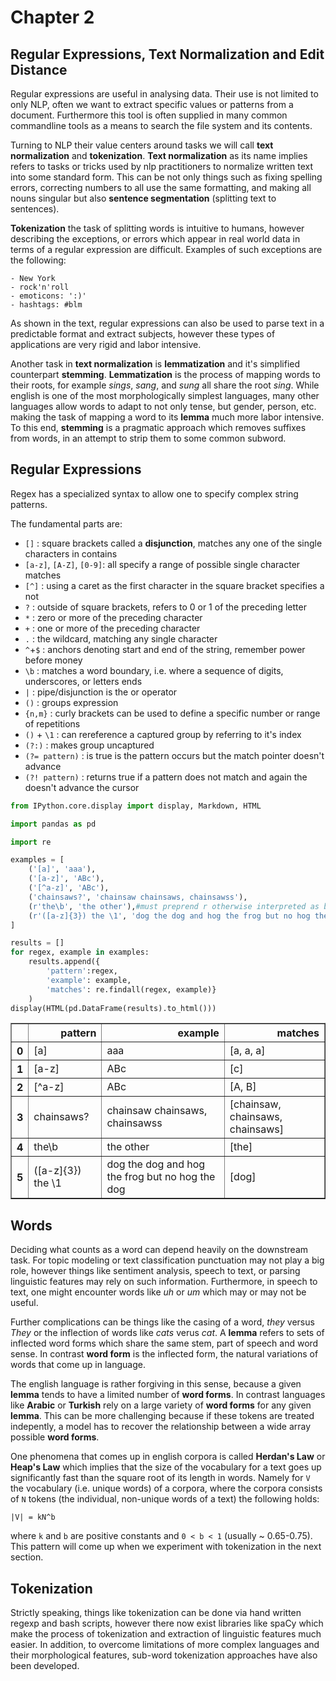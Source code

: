 # Chapter 2 
## Regular Expressions, Text Normalization and Edit Distance

Regular expressions are useful in analysing data. Their use is not limited to only NLP, often we want to extract specific values or patterns from a document. Furthermore this tool is often supplied in many common commandline tools as a means to search the file system and its contents.

Turning to NLP their value centers around tasks we will call **text normalization** and **tokenization**. **Text normalization** as its name implies refers to tasks or tricks used by nlp practitioners to normalize written text into some standard form. This can be not only things such as fixing spelling errors, correcting numbers to all use the same formatting, and making all nouns singular but also **sentence segmentation** (splitting text to sentences).

**Tokenization** the task of splitting words is intuitive to humans, however describing the exceptions, or errors which appear in real world data in terms of a regular expression are difficult. Examples of such exceptions are the following:

    - New York
    - rock'n'roll
    - emoticons: ':)'
    - hashtags: #blm
    
As shown in the text, regular expressions can also be used to parse text in a predictable format and extract subjects, however these types of applications are very rigid and labor intensive.

Another task in **text normalization** is **lemmatization** and it's simplified counterpart **stemming**. **Lemmatization** is the process of mapping words to their roots, for example *sings*, *sang*, and *sung* all share the root *sing*. While english is one of the most morphologically simplest languages, many other languages allow words to adapt to not only tense, but gender, person, etc. making the task of mapping a word to its **lemma** much more labor intensive. To this end, **stemming** is a pragmatic approach which removes suffixes from words, in an attempt to strip them to some common subword.

## Regular Expressions

Regex has a specialized syntax to allow one to specify complex string patterns.

The fundamental parts are:

- `[]` : square brackets called a **disjunction**, matches any one of the single characters in contains
- `[a-z]`, `[A-Z]`, `[0-9]`: all specify a range of possible single character matches
- `[^]` : using a caret as the first character in the square bracket specifies a not
- `?` : outside of square brackets, refers to 0 or 1 of the preceding letter
- `*` : zero or more of the preceding character
- `+` : one or more of the preceding character
- `.` : the wildcard, matching any single character
- `^`+`$` : anchors denoting start and end of the string, remember power before money
- `\b` : matches a word boundary, i.e. where a sequence of digits, underscores, or letters ends
- `|` : pipe/disjunction is the or operator
- `()` : groups expression
- `{n,m}` : curly brackets can be used to define a specific number or range of repetitions
- `()` + `\1` : can rereference a captured group by referring to it's index
- `(?:)` : makes group uncaptured
- `(?= pattern)` : is true is the pattern occurs but the match pointer doesn't advance
- `(?! pattern)` : returns true if a pattern does not match and again the doesn't advance the cursor


```python
from IPython.core.display import display, Markdown, HTML
```


```python
import pandas as pd
```


```python
import re
```


```python
examples = [
    ('[a]', 'aaa'),
    ('[a-z]', 'ABc'),
    ('[^a-z]', 'ABc'),
    ('chainsaws?', 'chainsaw chainsaws, chainsawss'),
    (r'the\b', 'the other'),#must preprend r otherwise interpreted as backspace
    (r'([a-z]{3}) the \1', 'dog the dog and hog the frog but no hog the dog')
]
```


```python
results = []
for regex, example in examples:
    results.append({
        'pattern':regex, 
        'example': example, 
        'matches': re.findall(regex, example)}
    )
display(HTML(pd.DataFrame(results).to_html()))
```


<table border="1" class="dataframe">
  <thead>
    <tr style="text-align: right;">
      <th></th>
      <th>pattern</th>
      <th>example</th>
      <th>matches</th>
    </tr>
  </thead>
  <tbody>
    <tr>
      <th>0</th>
      <td>[a]</td>
      <td>aaa</td>
      <td>[a, a, a]</td>
    </tr>
    <tr>
      <th>1</th>
      <td>[a-z]</td>
      <td>ABc</td>
      <td>[c]</td>
    </tr>
    <tr>
      <th>2</th>
      <td>[^a-z]</td>
      <td>ABc</td>
      <td>[A, B]</td>
    </tr>
    <tr>
      <th>3</th>
      <td>chainsaws?</td>
      <td>chainsaw chainsaws, chainsawss</td>
      <td>[chainsaw, chainsaws, chainsaws]</td>
    </tr>
    <tr>
      <th>4</th>
      <td>the\b</td>
      <td>the other</td>
      <td>[the]</td>
    </tr>
    <tr>
      <th>5</th>
      <td>([a-z]{3}) the \1</td>
      <td>dog the dog and hog the frog but no hog the dog</td>
      <td>[dog]</td>
    </tr>
  </tbody>
</table>


## Words

Deciding what counts as a word can depend heavily on the downstream task. For topic modeling or text classification punctuation may not play a big role, however things like sentiment analysis, speech to text, or parsing linguistic features may rely on such information. Furthermore, in speech to text, one might encounter words like *uh* or *um* which may or may not be useful.

Further complications can be things like the casing of a word, *they* versus *They* or the inflection of words like *cats* verus *cat*.  A **lemma** refers to sets of inflected word forms which share the same stem, part of speech and word sense. In contrast **word form** is the inflected form, the natural variations of words that come up in language.

The english language is rather forgiving in this sense, because a given **lemma** tends to have a limited number of **word forms**. In contrast languages like **Arabic** or **Turkish** rely on a large variety of **word forms** for any given **lemma**. This can be more challenging because if these tokens are treated indepently, a model has to recover the relationship between a wide array possible **word forms**.

One phenomena that comes up in english corpora is called **Herdan's Law** or **Heap's Law** which implies that the  size of the vocabulary for a text goes up significantly fast than the square root of its length in words. Namely for `V` the vocabulary (i.e. unique words) of a corpora, where the corpora consists of `N` tokens (the individual, non-unique words of a text) the following holds:

```
|V| = kN^b
```
 where `k` and `b` are positive constants and `0 < b < 1` (usually ~ 0.65-0.75). This pattern will come up when we experiment with tokenization in the next section.
 
 

## Tokenization

Strictly speaking, things like tokenization can be done via hand written regexp and bash scripts, however there now exist libraries like spaCy which make the process of tokenization and extraction of linguistic features much easier. In addition, to overcome limitations of more complex languages and their morphological features, sub-word tokenization approaches have also been developed.
